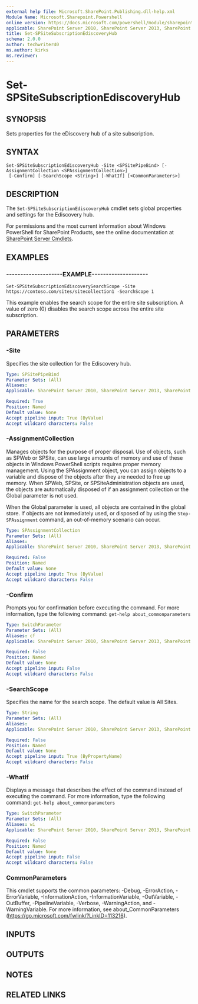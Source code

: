 ```yaml
---
external help file: Microsoft.SharePoint.Publishing.dll-help.xml
Module Name: Microsoft.Sharepoint.Powershell
online version: https://docs.microsoft.com/powershell/module/sharepoint-server/set-spsitesubscriptionediscoveryhub
applicable: SharePoint Server 2010, SharePoint Server 2013, SharePoint Server 2016, SharePoint Server 2019
title: Set-SPSiteSubscriptionEdiscoveryHub
schema: 2.0.0
author: techwriter40
ms.author: kirks
ms.reviewer:
---
```


# Set-SPSiteSubscriptionEdiscoveryHub

## SYNOPSIS
Sets properties for the eDiscovery hub of a site subscription.


## SYNTAX

```
Set-SPSiteSubscriptionEdiscoveryHub -Site <SPSitePipeBind> [-AssignmentCollection <SPAssignmentCollection>]
 [-Confirm] [-SearchScope <String>] [-WhatIf] [<CommonParameters>]
```

## DESCRIPTION
The `Set-SPSiteSubscriptionEdiscoveryHub` cmdlet sets global properties and settings for the Ediscovery hub.

For permissions and the most current information about Windows PowerShell for SharePoint Products, see the online documentation at [SharePoint Server Cmdlets](https://docs.microsoft.com/powershell/sharepoint/sharepoint-server/sharepoint-server-cmdlets).


## EXAMPLES

### --------------------EXAMPLE--------------------
```
Set-SPSiteSubscriptionEdiscoverySearchScope -Site https://contoso.com/sites/sitecollection1 -SearchScope 1
```

This example enables the search scope for the entire site subscription.
A value of zero (0) disables the search scope across the entire site subscription.


## PARAMETERS

### -Site
Specifies the site collection for the Ediscovery hub.

```yaml
Type: SPSitePipeBind
Parameter Sets: (All)
Aliases: 
Applicable: SharePoint Server 2010, SharePoint Server 2013, SharePoint Server 2016, SharePoint Server 2019

Required: True
Position: Named
Default value: None
Accept pipeline input: True (ByValue)
Accept wildcard characters: False
```

### -AssignmentCollection
Manages objects for the purpose of proper disposal.
Use of objects, such as SPWeb or SPSite, can use large amounts of memory and use of these objects in Windows PowerShell scripts requires proper memory management.
Using the SPAssignment object, you can assign objects to a variable and dispose of the objects after they are needed to free up memory.
When SPWeb, SPSite, or SPSiteAdministration objects are used, the objects are automatically disposed of if an assignment collection or the Global parameter is not used.

When the Global parameter is used, all objects are contained in the global store.
If objects are not immediately used, or disposed of by using the `Stop-SPAssignment` command, an out-of-memory scenario can occur.

```yaml
Type: SPAssignmentCollection
Parameter Sets: (All)
Aliases: 
Applicable: SharePoint Server 2010, SharePoint Server 2013, SharePoint Server 2016, SharePoint Server 2019

Required: False
Position: Named
Default value: None
Accept pipeline input: True (ByValue)
Accept wildcard characters: False
```

### -Confirm
Prompts you for confirmation before executing the command.
For more information, type the following command: `get-help about_commonparameters`

```yaml
Type: SwitchParameter
Parameter Sets: (All)
Aliases: cf
Applicable: SharePoint Server 2010, SharePoint Server 2013, SharePoint Server 2016, SharePoint Server 2019

Required: False
Position: Named
Default value: None
Accept pipeline input: False
Accept wildcard characters: False
```

### -SearchScope
Specifies the name for the search scope.
The default value is All Sites.

```yaml
Type: String
Parameter Sets: (All)
Aliases: 
Applicable: SharePoint Server 2010, SharePoint Server 2013, SharePoint Server 2016, SharePoint Server 2019

Required: False
Position: Named
Default value: None
Accept pipeline input: True (ByPropertyName)
Accept wildcard characters: False
```

### -WhatIf
Displays a message that describes the effect of the command instead of executing the command.
For more information, type the following command: `get-help about_commonparameters`

```yaml
Type: SwitchParameter
Parameter Sets: (All)
Aliases: wi
Applicable: SharePoint Server 2010, SharePoint Server 2013, SharePoint Server 2016, SharePoint Server 2019

Required: False
Position: Named
Default value: None
Accept pipeline input: False
Accept wildcard characters: False
```

### CommonParameters
This cmdlet supports the common parameters: -Debug, -ErrorAction, -ErrorVariable, -InformationAction, -InformationVariable, -OutVariable, -OutBuffer, -PipelineVariable, -Verbose, -WarningAction, and -WarningVariable. For more information, see about_CommonParameters (https://go.microsoft.com/fwlink/?LinkID=113216).

## INPUTS

## OUTPUTS

## NOTES

## RELATED LINKS

